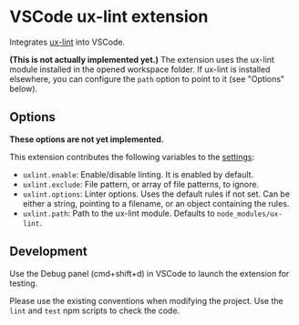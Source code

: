 # VSCode ux-lint extension

Integrates [ux-lint](https://github.com/Banno/ux-lint) into VSCode.

**(This is not actually implemented yet.)** The extension uses the ux-lint module installed in the opened workspace folder. If ux-lint is installed elsewhere, you can configure the `path` option to point to it (see "Options" below).

## Options

**These options are not yet implemented.**

This extension contributes the following variables to the [settings](https://code.visualstudio.com/docs/customization/userandworkspace):

* `uxlint.enable`: Enable/disable linting. It is enabled by default.
* `uxlint.exclude`: File pattern, or array of file patterns, to ignore.
* `uxlint.options`: Linter options. Uses the default rules if not set. Can be either a string, pointing to a filename, or an object containing the rules.
* `uxlint.path`: Path to the ux-lint module. Defaults to `node_modules/ux-lint`.

## Development

Use the Debug panel (cmd+shift+d) in VSCode to launch the extension for testing.

Please use the existing conventions when modifying the project. Use the `lint` and `test` npm scripts to check the code.
